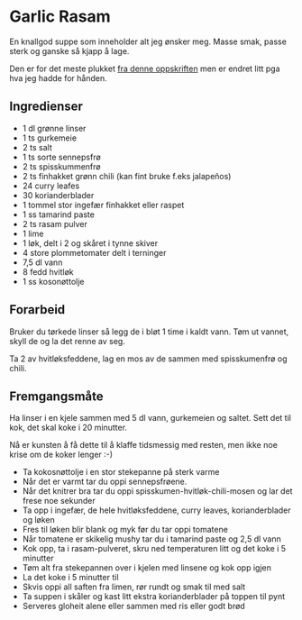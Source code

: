 # Garlic Rasam

En knallgod suppe som inneholder alt jeg ønsker meg. Masse smak, passe sterk og ganske så kjapp å lage.

Den er for det meste plukket [fra denne oppskriften](https://holycowvegan.net/garlic-rasam-spicy-dal-soup) men er endret litt pga hva jeg hadde for hånden.

## Ingredienser

- 1 dl grønne linser
- 1 ts gurkemeie
- 2 ts salt
- 1 ts sorte sennepsfrø
- 2 ts spisskummenfrø
- 2 ts finhakket grønn chili (kan fint bruke f.eks jalapeños)
- 24 curry leafes
- 30 korianderblader
- 1 tommel stor ingefær finhakket eller raspet
- 1 ss tamarind paste
- 2 ts rasam pulver
- 1 lime
- 1 løk, delt i 2 og skåret i tynne skiver
- 4 store plommetomater delt i terninger
- 7,5 dl vann
- 8 fedd hvitløk
- 1 ss kosonøttolje

## Forarbeid

Bruker du tørkede linser så legg de i bløt 1 time i kaldt vann.
Tøm ut vannet, skyll de og la det renne av seg.

Ta 2 av hvitløksfeddene, lag en mos av de sammen med spisskumenfrø og chili.

## Fremgangsmåte

Ha linser i en kjele sammen med 5 dl vann, gurkemeien og saltet.
Sett det til kok, det skal koke i 20 minutter.

Nå er kunsten å få dette til å klaffe tidsmessig med resten, men ikke noe krise om de koker lenger :-)

- Ta kokosnøttolje i en stor stekepanne på sterk varme
- Når det er varmt tar du oppi sennepsfrøene.
- Når det knitrer bra tar du oppi spisskumen-hvitløk-chili-mosen og lar det frese noe sekunder
- Ta opp i ingefær, de hele hvitløksfeddene, curry leaves, korianderblader og løken
- Fres til løken blir blank og myk før du tar oppi tomatene
- Når tomatene er skikelig mushy tar du i tamarind paste og 2,5 dl vann
- Kok opp, ta i rasam-pulveret, skru ned temperaturen litt og det koke i 5 minutter
- Tøm alt fra stekepannen over i kjelen med linsene og kok opp igjen
- La det koke i 5 minutter til
- Skvis oppi all saften fra limen, rør rundt og smak til med salt
- Ta suppen i skåler og kast litt ekstra korianderblader på toppen til pynt
- Serveres gloheit alene eller sammen med ris eller godt brød
